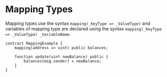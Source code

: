 # Mapping Types

Mapping types use the syntax `mapping(_KeyType => _ValueType)` and
variables of mapping type are declared using the syntax
`mapping(_KeyType => _ValueType) _VariableName`.

```solidity
contract MappingExample {
    mapping(address => uint) public balances;

    function update(uint newBalance) public {
        balances[msg.sender] = newBalance;
    }
}
```
